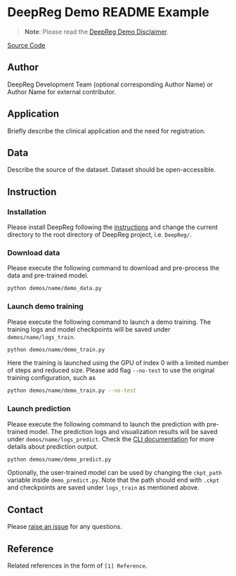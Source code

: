 # DeepReg Demo README Example

> **Note**: Please read the
> [DeepReg Demo Disclaimer](introduction.html#demo-disclaimer).

[Source Code](https://github.com/DeepRegNet/DeepReg/tree/main/demos/)

## Author

DeepReg Development Team (optional corresponding Author Name) or Author Name for
external contributor.

## Application

Briefly describe the clinical application and the need for registration.

## Data

Describe the source of the dataset. Dataset should be open-accessible.

## Instruction

### Installation

Please install DeepReg following the [instructions](../getting_started/install.html) and
change the current directory to the root directory of DeepReg project, i.e. `DeepReg/`.

### Download data

Please execute the following command to download and pre-process the data and
pre-trained model.

```bash
python demos/name/demo_data.py
```

### Launch demo training

Please execute the following command to launch a demo training. The training logs and
model checkpoints will be saved under `demos/name/logs_train`.

```bash
python demos/name/demo_train.py
```

Here the training is launched using the GPU of index 0 with a limited number of steps
and reduced size. Please add flag `--no-test` to use the original training
configuration, such as

```bash
python demos/name/demo_train.py --no-test
```

### Launch prediction

Please execute the following command to launch the prediction with pre-trained model.
The prediction logs and visualization results will be saved under
`demos/name/logs_predict`. Check the [CLI documentation](../docs/cli.html) for more
details about prediction output.

```bash
python demos/name/demo_predict.py
```

Optionally, the user-trained model can be used by changing the `ckpt_path` variable
inside `demo_predict.py`. Note that the path should end with `.ckpt` and checkpoints are
saved under `logs_train` as mentioned above.

## Contact

Please [raise an issue](https://github.com/DeepRegNet/DeepReg/issues/new/choose) for any
questions.

## Reference

Related references in the form of `[1] Reference`.
